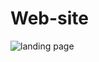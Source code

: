 # Web-site

![landing page](https://user-images.githubusercontent.com/99885299/187774895-09478f2d-fe24-464c-80ec-5d04643d0479.png)
